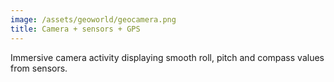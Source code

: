 ```yaml
---
image: /assets/geoworld/geocamera.png
title: Camera + sensors + GPS
---
```

Immersive camera activity displaying smooth roll, pitch and compass values from sensors.
